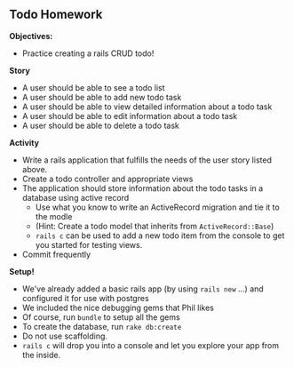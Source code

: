 ## Todo Homework

**Objectives:**

* Practice creating a rails CRUD todo!

**Story**

* A user should be able to see a todo list
* A user should be able to add new todo task
* A user should be able to view detailed information about a todo task
* A user should be able to edit information about a todo task
* A user should be able to delete a todo task

**Activity** 
* Write a rails application that fulfills the needs of the user story listed above.
* Create a todo controller and appropriate views
* The application should store information about the todo tasks in a database using active record 
  * Use what you know to write an ActiveRecord migration and tie it to the modle
  * (Hint: Create a todo model that inherits from `ActiveRecord::Base`)
   * `rails c` can be used to add a new todo item from the console to get you started for testing views.
* Commit frequently

**Setup!** 
* We've already added a basic rails app (by using `rails new` ...)  and configured it for use with postgres
* We included the nice debugging gems that Phil likes
* Of course, run `bundle` to setup all the gems
* To create the database, run `rake db:create` 
* Do not use scaffolding. 
* `rails c` will drop you into a console and let you explore your app from the inside. 

